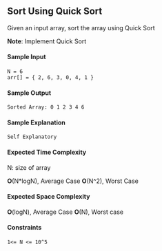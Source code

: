 ## **Sort Using Quick Sort**
Given an input array, sort the array using Quick Sort 

__Note__: Implement Quick Sort

#### **Sample Input**
    N = 6
    arr[] = { 2, 6, 3, 0, 4, 1 }
#### **Sample Output**
    Sorted Array: 0 1 2 3 4 6

#### **Sample Explanation**
    Self Explanatory

#### **Expected Time Complexity**
N: size of array

__O__(N*logN), Average Case
__O__(N^2), Worst Case
#### **Expected Space Complexity**
__O__(logN), Average Case
__O__(N), Worst case

#### **Constraints**
    1<= N <= 10^5

